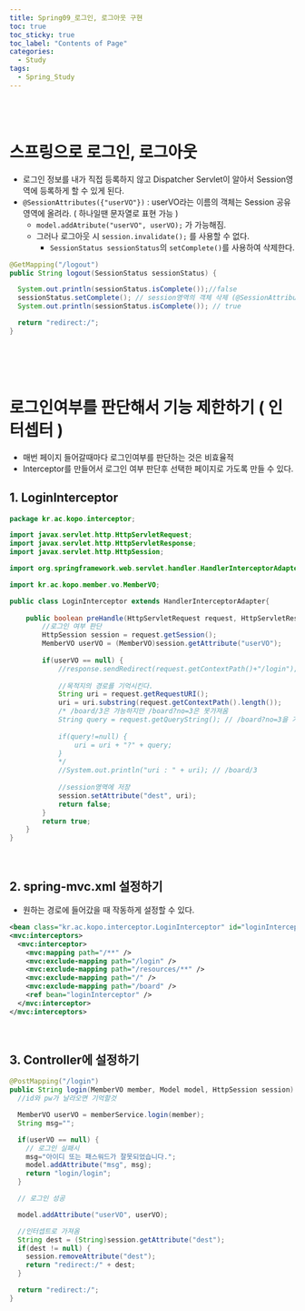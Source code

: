 ```yaml
---
title: Spring09_로그인, 로그아웃 구현
toc: true
toc_sticky: true
toc_label: "Contents of Page"
categories:
  - Study
tags:
  - Spring_Study
---
```


<br><br>

# 스프링으로 로그인, 로그아웃
* 로그인 정보를 내가 직접 등록하지 않고 Dispatcher Servlet이 알아서 Session영역에 등록하게 할 수 있게 된다.
* `@SessionAttributes({"userVO"})` : userVO라는 이름의 객체는 Session 공유영역에 올려라. ( 하나일땐 문자열로 표현 가능 )
  - `model.addAtribute("userVO", userVO);` 가 가능해짐.
  - 그러나 로그아웃 시 `session.invalidate();` 를 사용할 수 없다.
    + `SessionStatus sessionStatus`의 `setComplete()`를 사용하여 삭제한다.


```java
@GetMapping("/logout")
public String logout(SessionStatus sessionStatus) {

  System.out.println(sessionStatus.isComplete());//false
  sessionStatus.setComplete(); // session영역의 객체 삭제 (@SessionAttributes쓸때만 사용가능)
  System.out.println(sessionStatus.isComplete()); // true

  return "redirect:/";
}
```

<br><br><br>

# 로그인여부를 판단해서 기능 제한하기 ( 인터셉터 )
* 매번 페이지 들어갈때마다 로그인여부를 판단하는 것은 비효율적
* Interceptor를 만들어서 로그인 여부 판단후 선택한 페이지로 가도록 만들 수 있다.

## 1. LoginInterceptor 

```java
package kr.ac.kopo.interceptor;

import javax.servlet.http.HttpServletRequest;
import javax.servlet.http.HttpServletResponse;
import javax.servlet.http.HttpSession;

import org.springframework.web.servlet.handler.HandlerInterceptorAdapter;

import kr.ac.kopo.member.vo.MemberVO;

public class LoginInterceptor extends HandlerInterceptorAdapter{
	
	public boolean preHandle(HttpServletRequest request, HttpServletResponse response, Object handler) throws Exception{
		//로그인 여부 판단
		HttpSession session = request.getSession();
		MemberVO userVO = (MemberVO)session.getAttribute("userVO");
		
		if(userVO == null) {	
			//response.sendRedirect(request.getContextPath()+"/login");//이러면 메인페이지로 감.
			
			//목적지의 경로를 기억시킨다.
			String uri = request.getRequestURI();
			uri = uri.substring(request.getContextPath().length());
			/* /board/3은 가능하지만 /board?no=3은 못가져옴
			String query = request.getQueryString(); // /board?no=3을 가져올 수 있다.
			
			if(query!=null) {
				uri = uri + "?" + query;
			}
			*/
			//System.out.println("uri : " + uri); // /board/3
			
			//session영역에 저장
			session.setAttribute("dest", uri);
			return false;
		}
		return true;
	}
}
```

<br>

## 2. spring-mvc.xml 설정하기
* 원하는 경로에 들어갔을 때 작동하게 설정할 수 있다.

```xml
<bean class="kr.ac.kopo.interceptor.LoginInterceptor" id="loginInterceptor" />
<mvc:interceptors>
  <mvc:interceptor>
    <mvc:mapping path="/**" />
    <mvc:exclude-mapping path="/login" />
    <mvc:exclude-mapping path="/resources/**" />
    <mvc:exclude-mapping path="/" />
    <mvc:exclude-mapping path="/board" />
    <ref bean="loginInterceptor" />
  </mvc:interceptor>
</mvc:interceptors>
```

<br>

## 3. Controller에 설정하기

```java
@PostMapping("/login")
public String login(MemberVO member, Model model, HttpSession session) {
  //id와 pw가 날라오면 기억할것

  MemberVO userVO = memberService.login(member);
  String msg="";

  if(userVO == null) {
    // 로그인 실패시
    msg="아이디 또는 패스워드가 잘못되었습니다.";
    model.addAttribute("msg", msg);
    return "login/login";
  }

  // 로그인 성공

  model.addAttribute("userVO", userVO);

  //인터셉트로 가져옴
  String dest = (String)session.getAttribute("dest");
  if(dest != null) {
    session.removeAttribute("dest");
    return "redirect:/" + dest;			
  }

  return "redirect:/";			
}
```


<br><br><br><br>
